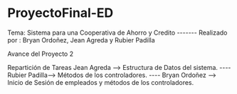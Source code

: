 # ProyectoFinal-ED
Tema: Sistema para una Cooperativa de Ahorro y Credito   -------  Realizado por : Bryan Ordoñez, Jean Agreda y Rubier Padilla

Avance del Proyecto 2

Repartición de Tareas
Jean Agreda --> Estructura de Datos del sistema. ----
Rubier Padilla--> Métodos de los controladores. ----
Bryan Ordoñez --> Inicio de Sesión de empleados y métodos de los controladores.

